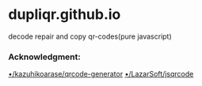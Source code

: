 # dupliqr.github.io
decode repair and copy qr-codes(pure javascript)

### Acknowledgment:
[•/kazuhikoarase/qrcode-generator](https://github.com/kazuhikoarase/qrcode-generator)
[•/LazarSoft/jsqrcode](https://github.com/LazarSoft/jsqrcode)
